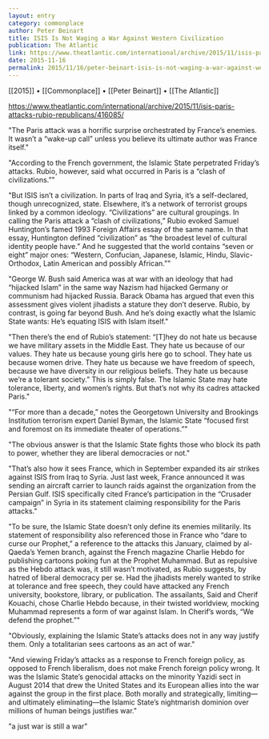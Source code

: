 ```yaml
---
layout: entry
category: commonplace
author: Peter Beinart
title: ​ISIS Is Not Waging a War Against Western Civilization
publication: The Atlantic
link: https://www.theatlantic.com/international/archive/2015/11/isis-paris-attacks-rubio-republicans/416085/
date: 2015-11-16
permalink: 2015/11/16/peter-beinart-isis-is-not-waging-a-war-against-western-civilization
---
```


[[2015]] • [[Commonplace]] • [[Peter Beinart]] • [[The Atlantic]]

https://www.theatlantic.com/international/archive/2015/11/isis-paris-attacks-rubio-republicans/416085/

"The Paris attack was a horrific surprise orchestrated by France’s enemies. It wasn’t a “wake-up call” unless you believe its ultimate author was France itself."
 
"According to the French government, the Islamic State perpetrated Friday’s attacks. Rubio, however, said what occurred in Paris is a “clash of civilizations.”"

"But ISIS isn’t a civilization. In parts of Iraq and Syria, it’s a self-declared, though unrecognized, state. Elsewhere, it’s a network of terrorist groups linked by a common ideology. “Civilizations” are cultural groupings. In calling the Paris attack a “clash of civilizations,” Rubio evoked Samuel Huntington’s famed 1993 Foreign Affairs essay of the same name. In that essay, Huntington defined “civilization” as “the broadest level of cultural identity people have.” And he suggested that the world contains “seven or eight” major ones: “Western, Confucian, Japanese, Islamic, Hindu, Slavic-Orthodox, Latin American and possibly African.”"

"George W. Bush said America was at war with an ideology that had “hijacked Islam” in the same way Nazism had hijacked Germany or communism had hijacked Russia. Barack Obama has argued that even this assessment gives violent jihadists a stature they don’t deserve. Rubio, by contrast, is going far beyond Bush. And he’s doing exactly what the Islamic State wants: He’s equating ISIS with Islam itself."
 
"Then there’s the end of Rubio’s statement: “[T]hey do not hate us because we have military assets in the Middle East. They hate us because of our values. They hate us because young girls here go to school. They hate us because women drive. They hate us because we have freedom of speech, because we have diversity in our religious beliefs. They hate us because we’re a tolerant society.” This is simply false. The Islamic State may hate tolerance, liberty, and women’s rights. But that’s not why its cadres attacked Paris."
 
"“For more than a decade,” notes the Georgetown University and Brookings Institution terrorism expert Daniel Byman, the Islamic State “focused first and foremost on its immediate theater of operations.”"
 
"The obvious answer is that the Islamic State fights those who block its path to power, whether they are liberal democracies or not."
 
"That’s also how it sees France, which in September expanded its air strikes against ISIS from Iraq to Syria. Just last week, France announced it was sending an aircraft carrier to launch raids against the organization from the Persian Gulf. ISIS specifically cited France’s participation in the “Crusader campaign” in Syria in its statement claiming responsibility for the Paris attacks."
 
"To be sure, the Islamic State doesn’t only define its enemies militarily. Its statement of responsibility also referenced those in France who “dare to curse our Prophet,” a reference to the attacks this January, claimed by al-Qaeda’s Yemen branch, against the French magazine Charlie Hebdo for publishing cartoons poking fun at the Prophet Muhammad. But as repulsive as the Hebdo attack was, it still wasn’t motivated, as Rubio suggests, by hatred of liberal democracy per se. Had the jihadists merely wanted to strike at tolerance and free speech, they could have attacked any French university, bookstore, library, or publication. The assailants, Said and Cherif Kouachi, chose Charlie Hebdo because, in their twisted worldview, mocking Muhammad represents a form of war against Islam. In Cherif’s words, “We defend the prophet.”"

"Obviously, explaining the Islamic State’s attacks does not in any way justify them. Only a totalitarian sees cartoons as an act of war."
 
"And viewing Friday’s attacks as a response to French foreign policy, as opposed to French liberalism, does not make French foreign policy wrong. It was the Islamic State’s genocidal attacks on the minority Yazidi sect in August 2014 that drew the United States and its European allies into the war against the group in the first place. Both morally and strategically, limiting—and ultimately eliminating—the Islamic State’s nightmarish dominion over millions of human beings justifies war."

"a just war is still a war"

